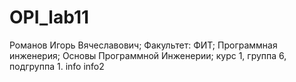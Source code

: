 # OPI_lab11
Романов
Игорь
Вячеславович;
Факультет: ФИТ;
Программная инженерия;
Основы Программной Инженерии;
курс 1, группа 6, подгруппа 1.
info
info2
